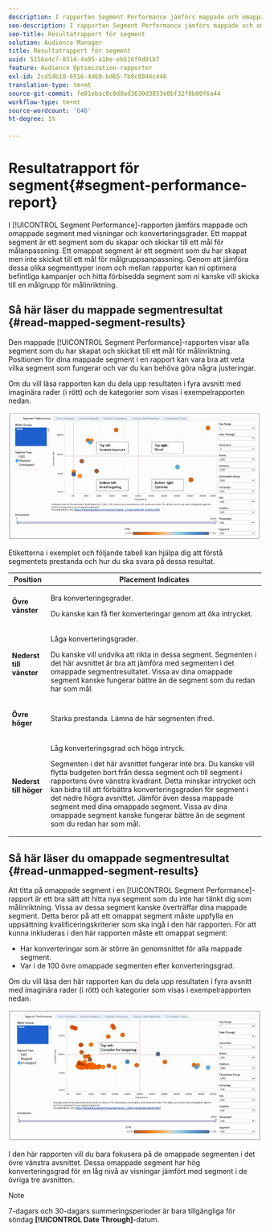```yaml
---
description: I rapporten Segment Performance jämförs mappade och omappade segment med visningar och konverteringsgrader. Ett mappat segment är ett segment som du skapar och skickar till ett mål för målanpassning. Ett omappat segment är ett segment som du har skapat men inte skickat till ett mål för målgruppsanpassning. Genom att jämföra dessa olika segmenttyper inom och mellan rapporter kan ni optimera befintliga kampanjer och hitta förbisedda segment som ni kanske vill skicka till en målgrupp för målinriktning.
seo-description: I rapporten Segment Performance jämförs mappade och omappade segment med visningar och konverteringsgrader. Ett mappat segment är ett segment som du skapar och skickar till ett mål för målanpassning. Ett omappat segment är ett segment som du har skapat men inte skickat till ett mål för målgruppsanpassning. Genom att jämföra dessa olika segmenttyper inom och mellan rapporter kan ni optimera befintliga kampanjer och hitta förbisedda segment som ni kanske vill skicka till en målgrupp för målinriktning.
seo-title: Resultatrapport för segment
solution: Audience Manager
title: Resultatrapport för segment
uuid: 5156a4c7-831d-4a95-a1be-eb516f0d91b7
feature: Audience Optimization-rapporter
exl-id: 2cd54b18-6916-4d69-bd65-7b8c8846c446
translation-type: tm+mt
source-git-commit: fe01ebac8c0d0ad3630d3853e0bf32f0b00f6a44
workflow-type: tm+mt
source-wordcount: '646'
ht-degree: 1%

---
```


# Resultatrapport för segment{#segment-performance-report}

I [!UICONTROL Segment Performance]-rapporten jämförs mappade och omappade segment med visningar och konverteringsgrader. Ett mappat segment är ett segment som du skapar och skickar till ett mål för målanpassning. Ett omappat segment är ett segment som du har skapat men inte skickat till ett mål för målgruppsanpassning. Genom att jämföra dessa olika segmenttyper inom och mellan rapporter kan ni optimera befintliga kampanjer och hitta förbisedda segment som ni kanske vill skicka till en målgrupp för målinriktning.

## Så här läser du mappade segmentresultat {#read-mapped-segment-results}

Den mappade [!UICONTROL Segment Performance]-rapporten visar alla segment som du har skapat och skickat till ett mål för målinriktning. Positionen för dina mappade segment i en rapport kan vara bra att veta vilka segment som fungerar och var du kan behöva göra några justeringar.

Om du vill läsa rapporten kan du dela upp resultaten i fyra avsnitt med imaginära rader (i rött) och de kategorier som visas i exempelrapporten nedan.

![](assets/mapped-segment-performance.png)

Etiketterna i exemplet och följande tabell kan hjälpa dig att förstå segmentets prestanda och hur du ska svara på dessa resultat.

<table id="table_A29253B30DFA4CD7B3B7C320DE0BDEA4"> 
 <thead> 
  <tr> 
   <th colname="col1" class="entry"> Position </th> 
   <th colname="col2" class="entry"> Placement Indicates </th> 
  </tr> 
 </thead>
 <tbody> 
  <tr> 
   <td colname="col1"> <p> <b>Övre vänster</b> </p> </td> 
   <td colname="col2"> <p>Bra konverteringsgrader. </p> <p>Du kanske kan få fler konverteringar genom att öka intrycket. </p> </td> 
  </tr> 
  <tr> 
   <td colname="col1"> <p> <b>Nederst till vänster</b> </p> </td> 
   <td colname="col2"> <p>Låga konverteringsgrader. </p> <p>Du kanske vill undvika att rikta in dessa segment. Segmenten i det här avsnittet är bra att jämföra med segmenten i det omappade segmentresultatet. Vissa av dina omappade segment kanske fungerar bättre än de segment som du redan har som mål. </p> </td> 
  </tr> 
  <tr> 
   <td colname="col1"> <p> <b>Övre höger</b> </p> </td> 
   <td colname="col2"> <p>Starka prestanda. Lämna de här segmenten ifred. </p> </td> 
  </tr> 
  <tr> 
   <td colname="col1"> <p> <b>Nederst till höger</b> </p> </td> 
   <td colname="col2"> <p>Låg konverteringsgrad och höga intryck. </p> <p>Segmenten i det här avsnittet fungerar inte bra. Du kanske vill flytta budgeten bort från dessa segment och till segment i rapportens övre vänstra kvadrant. Detta minskar intrycket och kan bidra till att förbättra konverteringsgraden för segment i det nedre högra avsnittet. Jämför även dessa mappade segment med dina omappade segment. Vissa av dina omappade segment kanske fungerar bättre än de segment som du redan har som mål. </p> </td> 
  </tr> 
 </tbody> 
</table>

## Så här läser du omappade segmentresultat {#read-unmapped-segment-results}

Att titta på omappade segment i en [!UICONTROL Segment Performance]-rapport är ett bra sätt att hitta nya segment som du inte har tänkt dig som målinriktning. Vissa av dessa segment kanske överträffar dina mappade segment. Detta beror på att ett omappat segment måste uppfylla en uppsättning kvalificeringskriterier som ska ingå i den här rapporten. För att kunna inkluderas i den här rapporten måste ett omappat segment:

* Har konverteringar som är större än genomsnittet för alla mappade segment.
* Var i de 100 övre omappade segmenten efter konverteringsgrad.

Om du vill läsa den här rapporten kan du dela upp resultaten i fyra avsnitt med imaginära rader (i rött) och kategorier som visas i exempelrapporten nedan.

![](assets/unmapped-segment-performance.png)

I den här rapporten vill du bara fokusera på de omappade segmenten i det övre vänstra avsnittet. Dessa omappade segment har hög konverteringsgrad för en låg nivå av visningar jämfört med segment i de övriga tre avsnitten.

>[!NOTE]
>
>7-dagars och 30-dagars summeringsperioder är bara tillgängliga för söndag **[!UICONTROL Date Through]**-datum.
